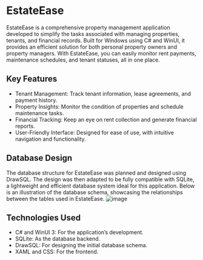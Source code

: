# EstateEase

EstateEase is a comprehensive property management application developed to simplify the tasks associated with managing properties, tenants, and financial records. Built for Windows using C# and WinUI, it provides an efficient solution for both personal property owners and  property managers. With EstateEase, you can easily monitor rent payments, maintenance schedules, and tenant statuses, all in one place.

## Key Features

- Tenant Management: Track tenant information, lease agreements, and payment history.
- Property Insights: Monitor the condition of properties and schedule maintenance tasks.
- Financial Tracking: Keep an eye on rent collection and generate financial reports.
- User-Friendly Interface: Designed for ease of use, with intuitive navigation and functionality.

## Database Design

The database structure for EstateEase was planned and designed using DrawSQL. The design was then adapted to be fully compatible with SQLite, a lightweight and efficient database system ideal for this application.
Below is an illustration of the database schema, showcasing the relationships between the tables used in EstateEase. 
![image](https://github.com/user-attachments/assets/e425773e-19d6-45c9-959e-a5e965313d04)

## Technologies Used

- C# and WinUI 3: For the application’s development.
- SQLite: As the database backend.
- DrawSQL: For designing the initial database schema.
- XAML and CSS: For the frontend.
